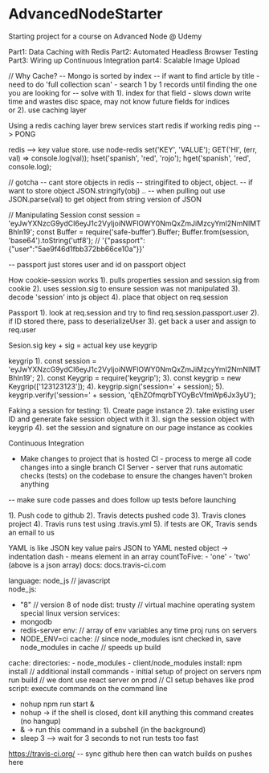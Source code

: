 # AdvancedNodeStarter
Starting project for a course on Advanced Node @ Udemy

Part1: Data Caching with Redis
Part2: Automated Headless Browser Testing
Part3: Wiring up Continuous Integration 
part4: Scalable Image Upload

// Why Cache? 
-- Mongo is sorted by index
-- if want to find article by title - need to do 'full collection scan' - search 1 by 1 records until finding the one you are looking for 
-- solve with 1). index for that field - slows down write time and wastes disc space, may not know future fields for indices  
or 2). use caching layer 

Using a redis caching layer 
brew services start redis 
if working redis ping --> PONG 

redis --> key value store. 
use node-redis 
set('KEY', 'VALUE');
GET('HI', (err, val) => console.log(val));
hset('spanish', 'red', 'rojo');
hget('spanish', 'red', console.log);

// gotcha
-- cant store objects in redis -- stringifited to object, object. 
-- if want to store object JSON.stringify(obj) .. 
-- when pulling out use JSON.parse(val) to get object from string version of JSON

// Manipulating Session
const session = 'eyJwYXNzcG9ydCI6eyJ1c2VyIjoiNWFlOWY0NmQxZmJiMzcyYmI2NmNlMTBhIn19';
const Buffer = require('safe-buffer').Buffer;
Buffer.from(session, 'base64').toString('utf8'); 
// '{"passport":{"user":"5ae9f46d1fbb372bb66ce10a"}}'

-- passport just stores user and id on passport object 

How cookie-session works
1). pulls properties session and session.sig from cookie 
2). uses session.sig to ensure session was not manipulated
3). decode 'session' into js object 
4). place that object on req.session

Passport
1). look at req.session and try to find req.session.passport.user
2). if ID stored there, pass to deserializeUser
3). get back a user and assign to req.user

Sesion.sig
key + sig = actual key 
use keygrip 

keygrip
1). const session = 'eyJwYXNzcG9ydCI6eyJ1c2VyIjoiNWFlOWY0NmQxZmJiMzcyYmI2NmNlMTBhIn19';
2). const Keygrip = require('keygrip');
3). const keygrip = new Keygrip(['123123123']);
4). keygrip.sign('session=' + session);
5). keygrip.verify('session=' + session, 'qEhZOfmqrbTYOyBcVfmWp6Jx3yU');

Faking a session for testing: 
1). Create page instance 
2). take existing user ID and generate fake session object with it 
3). sign the session object with keygrip
4). set the session and signature on our page instance as cookies


Continuous Integration 
- Make changes to project that is hosted 
CI - process to merge all code changes into a single branch
CI Server - server that runs automatic checks (tests) on the codebase
to ensure the changes haven't broken anything 

-- make sure code passes and does follow up tests before launching 

1). Push code to github
2). Travis detects pushed code
3). Travis clones project 
4). Travis runs test using .travis.yml
5). if tests are OK, Travis sends an email to us 

YAML is like JSON key value pairs 
JSON to YAML 
nested object -> indentation 
dash - means element in an array
countToFive: 
	- 'one'
	- 'two'
(above is a json array)
docs: docs.travis-ci.com 

language: node_js // javascript  
node_js: 
  - "8" // version 8 of node 
dist: trusty // virtual machine operating system special linux version
services: 
  - mongodb
  - redis-server
env: // array of env variables any time proj runs on servers 
  - NODE_ENV=ci
cache: // since node_modules isnt checked in, save node_modules in cache
// speeds up build 

cache:
  directories: 
    - node_modules
    - client/node_modules
install: 
	npm install  // additional install commands - initial setup of project on servers 
	npm run build // we dont use react server on prod
	// CI setup behaves like prod 
script: execute commands on the command line 
- nohup npm run start & 
- nohup -> if the shell is closed, dont kill anything this command creates (no hangup)
- & -> run this command in a subshell (in the background)
- sleep 3 --> wait for 3 seconds to not run tests too fast 

https://travis-ci.org/ 
-- sync github here then can watch builds on pushes here



































